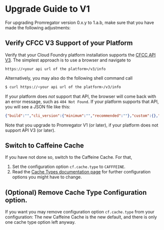 # Upgrade Guide to V1

For upgrading Promregator version 0.x.y to 1.a.b, make sure that you have made the following adjustments:

## Verify CFCC V3 Support of your Platform

Verify that your Cloud Foundry platform installation supports the [CFCC API V3](https://v3-apidocs.cloudfoundry.org/version/3.130.0/index.html).
The simplest approach is to use a browser and navigate to 

``` 
https://<your api url of the platform>/v3/info
```

Alternatively, you may also do the following shell command call
```bash
$ curl https://<your api url of the platform>/v3/info
```

If your platform does *not* support that API, the browser will come back with an error message, such as `404 Not Found`.
If your platform supports that API, you will see a JSON file like this:

```json
{"build":"","cli_version":{"minimum":"","recommended":""},"custom":{},"description":"some name here","name":"","version":0,"links":{"self":{"href":"https://<your api url of the platform>/v3/info"},"support":{"href":""}}}
```

Note that you upgrade to Promregator V1 (or later), if your platform does not support API V3 (or later).


## Switch to Caffeine Cache

If you have not done so, switch to the Caffeine Cache. For that, 

1. Set the configuration option `cf.cache.type` to `CAFFFEINE`.
2. Read the [Cache Types documentation page](cache-types.md) for further configuration options you might have to change.

## (Optional) Remove Cache Type Configuration option.

If you want you may remove configuration option `cf.cache.type` from your configuration: The new Caffeine Cache is the new default, and there is only one cache type option left anyway.

